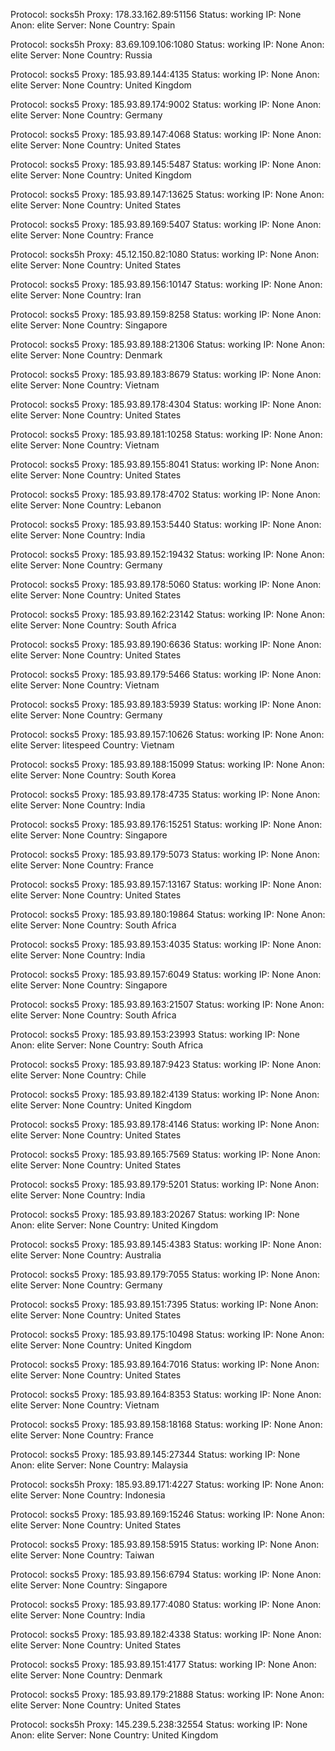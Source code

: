 Protocol: socks5h
Proxy: 178.33.162.89:51156
Status: working
IP: None
Anon: elite
Server: None
Country: Spain

Protocol: socks5h
Proxy: 83.69.109.106:1080
Status: working
IP: None
Anon: elite
Server: None
Country: Russia

Protocol: socks5
Proxy: 185.93.89.144:4135
Status: working
IP: None
Anon: elite
Server: None
Country: United Kingdom

Protocol: socks5
Proxy: 185.93.89.174:9002
Status: working
IP: None
Anon: elite
Server: None
Country: Germany

Protocol: socks5
Proxy: 185.93.89.147:4068
Status: working
IP: None
Anon: elite
Server: None
Country: United States

Protocol: socks5
Proxy: 185.93.89.145:5487
Status: working
IP: None
Anon: elite
Server: None
Country: United Kingdom

Protocol: socks5
Proxy: 185.93.89.147:13625
Status: working
IP: None
Anon: elite
Server: None
Country: United States

Protocol: socks5
Proxy: 185.93.89.169:5407
Status: working
IP: None
Anon: elite
Server: None
Country: France

Protocol: socks5h
Proxy: 45.12.150.82:1080
Status: working
IP: None
Anon: elite
Server: None
Country: United States

Protocol: socks5
Proxy: 185.93.89.156:10147
Status: working
IP: None
Anon: elite
Server: None
Country: Iran

Protocol: socks5
Proxy: 185.93.89.159:8258
Status: working
IP: None
Anon: elite
Server: None
Country: Singapore

Protocol: socks5
Proxy: 185.93.89.188:21306
Status: working
IP: None
Anon: elite
Server: None
Country: Denmark

Protocol: socks5
Proxy: 185.93.89.183:8679
Status: working
IP: None
Anon: elite
Server: None
Country: Vietnam

Protocol: socks5
Proxy: 185.93.89.178:4304
Status: working
IP: None
Anon: elite
Server: None
Country: United States

Protocol: socks5
Proxy: 185.93.89.181:10258
Status: working
IP: None
Anon: elite
Server: None
Country: Vietnam

Protocol: socks5
Proxy: 185.93.89.155:8041
Status: working
IP: None
Anon: elite
Server: None
Country: United States

Protocol: socks5
Proxy: 185.93.89.178:4702
Status: working
IP: None
Anon: elite
Server: None
Country: Lebanon

Protocol: socks5
Proxy: 185.93.89.153:5440
Status: working
IP: None
Anon: elite
Server: None
Country: India

Protocol: socks5
Proxy: 185.93.89.152:19432
Status: working
IP: None
Anon: elite
Server: None
Country: Germany

Protocol: socks5
Proxy: 185.93.89.178:5060
Status: working
IP: None
Anon: elite
Server: None
Country: United States

Protocol: socks5
Proxy: 185.93.89.162:23142
Status: working
IP: None
Anon: elite
Server: None
Country: South Africa

Protocol: socks5
Proxy: 185.93.89.190:6636
Status: working
IP: None
Anon: elite
Server: None
Country: United States

Protocol: socks5
Proxy: 185.93.89.179:5466
Status: working
IP: None
Anon: elite
Server: None
Country: Vietnam

Protocol: socks5
Proxy: 185.93.89.183:5939
Status: working
IP: None
Anon: elite
Server: None
Country: Germany

Protocol: socks5
Proxy: 185.93.89.157:10626
Status: working
IP: None
Anon: elite
Server: litespeed
Country: Vietnam

Protocol: socks5
Proxy: 185.93.89.188:15099
Status: working
IP: None
Anon: elite
Server: None
Country: South Korea

Protocol: socks5
Proxy: 185.93.89.178:4735
Status: working
IP: None
Anon: elite
Server: None
Country: India

Protocol: socks5
Proxy: 185.93.89.176:15251
Status: working
IP: None
Anon: elite
Server: None
Country: Singapore

Protocol: socks5
Proxy: 185.93.89.179:5073
Status: working
IP: None
Anon: elite
Server: None
Country: France

Protocol: socks5
Proxy: 185.93.89.157:13167
Status: working
IP: None
Anon: elite
Server: None
Country: United States

Protocol: socks5
Proxy: 185.93.89.180:19864
Status: working
IP: None
Anon: elite
Server: None
Country: South Africa

Protocol: socks5
Proxy: 185.93.89.153:4035
Status: working
IP: None
Anon: elite
Server: None
Country: India

Protocol: socks5
Proxy: 185.93.89.157:6049
Status: working
IP: None
Anon: elite
Server: None
Country: Singapore

Protocol: socks5
Proxy: 185.93.89.163:21507
Status: working
IP: None
Anon: elite
Server: None
Country: South Africa

Protocol: socks5
Proxy: 185.93.89.153:23993
Status: working
IP: None
Anon: elite
Server: None
Country: South Africa

Protocol: socks5
Proxy: 185.93.89.187:9423
Status: working
IP: None
Anon: elite
Server: None
Country: Chile

Protocol: socks5
Proxy: 185.93.89.182:4139
Status: working
IP: None
Anon: elite
Server: None
Country: United Kingdom

Protocol: socks5
Proxy: 185.93.89.178:4146
Status: working
IP: None
Anon: elite
Server: None
Country: United States

Protocol: socks5
Proxy: 185.93.89.165:7569
Status: working
IP: None
Anon: elite
Server: None
Country: United States

Protocol: socks5
Proxy: 185.93.89.179:5201
Status: working
IP: None
Anon: elite
Server: None
Country: India

Protocol: socks5
Proxy: 185.93.89.183:20267
Status: working
IP: None
Anon: elite
Server: None
Country: United Kingdom

Protocol: socks5
Proxy: 185.93.89.145:4383
Status: working
IP: None
Anon: elite
Server: None
Country: Australia

Protocol: socks5
Proxy: 185.93.89.179:7055
Status: working
IP: None
Anon: elite
Server: None
Country: Germany

Protocol: socks5
Proxy: 185.93.89.151:7395
Status: working
IP: None
Anon: elite
Server: None
Country: United States

Protocol: socks5
Proxy: 185.93.89.175:10498
Status: working
IP: None
Anon: elite
Server: None
Country: United Kingdom

Protocol: socks5
Proxy: 185.93.89.164:7016
Status: working
IP: None
Anon: elite
Server: None
Country: United States

Protocol: socks5
Proxy: 185.93.89.164:8353
Status: working
IP: None
Anon: elite
Server: None
Country: Vietnam

Protocol: socks5
Proxy: 185.93.89.158:18168
Status: working
IP: None
Anon: elite
Server: None
Country: France

Protocol: socks5
Proxy: 185.93.89.145:27344
Status: working
IP: None
Anon: elite
Server: None
Country: Malaysia

Protocol: socks5h
Proxy: 185.93.89.171:4227
Status: working
IP: None
Anon: elite
Server: None
Country: Indonesia

Protocol: socks5
Proxy: 185.93.89.169:15246
Status: working
IP: None
Anon: elite
Server: None
Country: United States

Protocol: socks5
Proxy: 185.93.89.158:5915
Status: working
IP: None
Anon: elite
Server: None
Country: Taiwan

Protocol: socks5
Proxy: 185.93.89.156:6794
Status: working
IP: None
Anon: elite
Server: None
Country: Singapore

Protocol: socks5
Proxy: 185.93.89.177:4080
Status: working
IP: None
Anon: elite
Server: None
Country: India

Protocol: socks5
Proxy: 185.93.89.182:4338
Status: working
IP: None
Anon: elite
Server: None
Country: United States

Protocol: socks5
Proxy: 185.93.89.151:4177
Status: working
IP: None
Anon: elite
Server: None
Country: Denmark

Protocol: socks5
Proxy: 185.93.89.179:21888
Status: working
IP: None
Anon: elite
Server: None
Country: United States

Protocol: socks5h
Proxy: 145.239.5.238:32554
Status: working
IP: None
Anon: elite
Server: None
Country: United Kingdom

